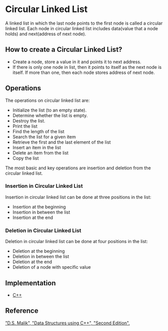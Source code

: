 
# Circular Linked List
A linked list in which the last node points to the first node is called a circular linked list. Each node in circular linked list includes data(value that a node holds) and next(address of next node). 

## How to create a Circular Linked List?
- Create a node, store a value in it and points it to next address.
-  If there is only one node in list, then it points to itself as the next node is itself. If more than one, then each node stores address of next node.

## Operations
The operations on circular linked list are:
-	Initialize the list (to an empty state).
-	Determine whether the list is empty.
-	Destroy the list.
-	Print the list
-	Find the length of the list
-	Search the list for a given item
-	Retrieve the first and the last element of the list
-	Insert an item in the list
-	Delete an item from the list
-	Copy the list 

The most basic and key operations are insertion and deletion from the circular linked list.

### Insertion in Circular Linked List
Insertion in circular linked list can be done at three positions in the list:
-	Insertion at the beginning 
-	Insertion in between the list 
-	Insertion at the end

### Deletion in Circular Linked List
Deletion in circular linked list can be done at four positions in the list: 
-	Deletion at the beginning 
-	Deletion in between the list 
-	Deletion at the end 
-   Deletion of a node with specific value

## Implementation
-  [C++](../../../algorithms/CPlusPlus/Linked-Lists/circular.cpp)


## Reference
["D.S. Malik", "Data Structures using C++", "Second Edition".](https://www.amazon.com/Data-Structures-Using-D-Malik/dp/0324782012)
